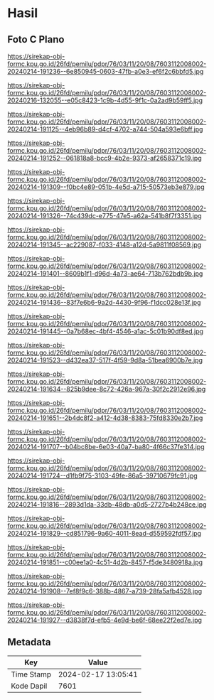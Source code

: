 # Hasil

## Foto C Plano

https://sirekap-obj-formc.kpu.go.id/26fd/pemilu/pdpr/76/03/11/20/08/7603112008002-20240214-191236--6e850945-0603-47fb-a0e3-ef6f2c6bbfd5.jpg

https://sirekap-obj-formc.kpu.go.id/26fd/pemilu/pdpr/76/03/11/20/08/7603112008002-20240216-132055--e05c8423-1c9b-4d55-9f1c-0a2ad9b59ff5.jpg

https://sirekap-obj-formc.kpu.go.id/26fd/pemilu/pdpr/76/03/11/20/08/7603112008002-20240214-191125--4eb96b89-d4cf-4702-a744-504a593e6bff.jpg

https://sirekap-obj-formc.kpu.go.id/26fd/pemilu/pdpr/76/03/11/20/08/7603112008002-20240214-191252--061818a8-bcc9-4b2e-9373-af2658371c19.jpg

https://sirekap-obj-formc.kpu.go.id/26fd/pemilu/pdpr/76/03/11/20/08/7603112008002-20240214-191309--f0bc4e89-051b-4e5d-a715-50573eb3e879.jpg

https://sirekap-obj-formc.kpu.go.id/26fd/pemilu/pdpr/76/03/11/20/08/7603112008002-20240214-191326--74c439dc-e775-47e5-a62a-541b8f7f3351.jpg

https://sirekap-obj-formc.kpu.go.id/26fd/pemilu/pdpr/76/03/11/20/08/7603112008002-20240214-191345--ac229087-f033-4148-a12d-5a9811f08569.jpg

https://sirekap-obj-formc.kpu.go.id/26fd/pemilu/pdpr/76/03/11/20/08/7603112008002-20240214-191401--8609b1f1-d96d-4a73-ae64-713b762bdb9b.jpg

https://sirekap-obj-formc.kpu.go.id/26fd/pemilu/pdpr/76/03/11/20/08/7603112008002-20240214-191436--83f7e6b6-9a2d-4430-9f96-f1dcc028e13f.jpg

https://sirekap-obj-formc.kpu.go.id/26fd/pemilu/pdpr/76/03/11/20/08/7603112008002-20240214-191445--0a7b68ec-4bf4-4546-a1ac-5c01b90df8ed.jpg

https://sirekap-obj-formc.kpu.go.id/26fd/pemilu/pdpr/76/03/11/20/08/7603112008002-20240214-191523--d432ea37-517f-4f59-9d8a-51bea6900b7e.jpg

https://sirekap-obj-formc.kpu.go.id/26fd/pemilu/pdpr/76/03/11/20/08/7603112008002-20240214-191634--825b9dee-8c72-426a-967a-30f2c2912e96.jpg

https://sirekap-obj-formc.kpu.go.id/26fd/pemilu/pdpr/76/03/11/20/08/7603112008002-20240214-191651--2b4dc8f2-a412-4d38-8383-75fd8330e2b7.jpg

https://sirekap-obj-formc.kpu.go.id/26fd/pemilu/pdpr/76/03/11/20/08/7603112008002-20240214-191707--b04bc8be-6e03-40a7-ba80-4f66c37fe314.jpg

https://sirekap-obj-formc.kpu.go.id/26fd/pemilu/pdpr/76/03/11/20/08/7603112008002-20240214-191724--d1fb9f75-3103-49fe-86a5-39710679fc91.jpg

https://sirekap-obj-formc.kpu.go.id/26fd/pemilu/pdpr/76/03/11/20/08/7603112008002-20240214-191816--2893d1da-33db-48db-a0d5-2727b4b248ce.jpg

https://sirekap-obj-formc.kpu.go.id/26fd/pemilu/pdpr/76/03/11/20/08/7603112008002-20240214-191829--cd851796-9a60-4011-8ead-d559592fdf57.jpg

https://sirekap-obj-formc.kpu.go.id/26fd/pemilu/pdpr/76/03/11/20/08/7603112008002-20240214-191851--c00ee1a0-4c51-4d2b-8457-f5de3480918a.jpg

https://sirekap-obj-formc.kpu.go.id/26fd/pemilu/pdpr/76/03/11/20/08/7603112008002-20240214-191908--7ef8f9c6-388b-4867-a739-28fa5afb4528.jpg

https://sirekap-obj-formc.kpu.go.id/26fd/pemilu/pdpr/76/03/11/20/08/7603112008002-20240214-191927--d3838f7d-efb5-4e9d-be6f-68ee22f2ed7e.jpg


## Metadata

| Key        | Value               |
| ---------- | ------------------- |
| Time Stamp | 2024-02-17 13:05:41 |
| Kode Dapil | 7601                |



